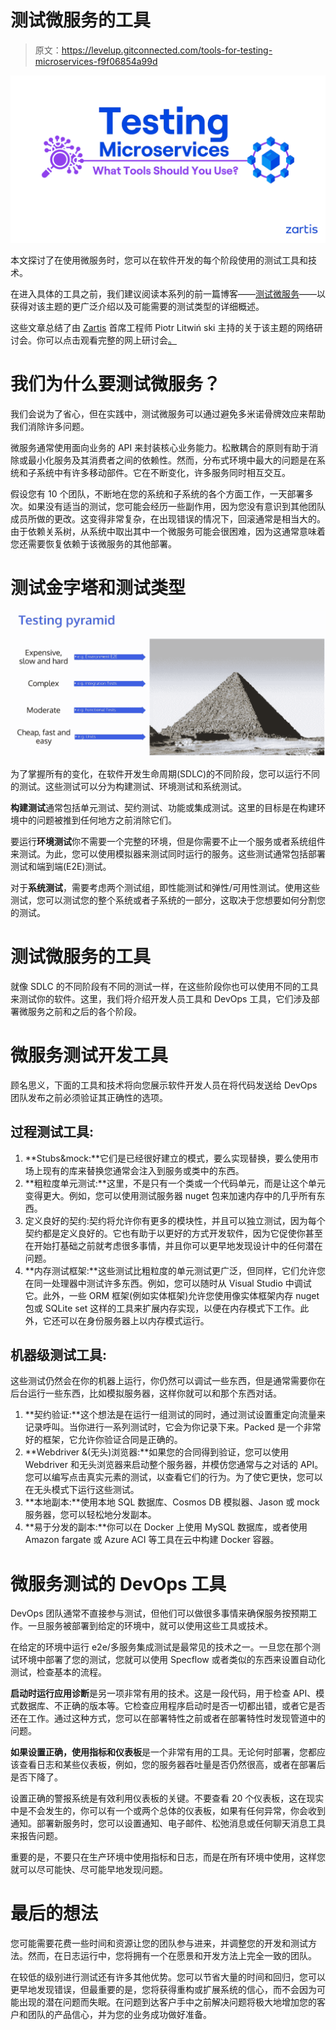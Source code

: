 # 测试微服务的工具

> 原文：<https://levelup.gitconnected.com/tools-for-testing-microservices-f9f06854a99d>

![](img/8dab36cc3b23f148ca78a14d054e1e77.png)

本文探讨了在使用微服务时，您可以在软件开发的每个阶段使用的测试工具和技术。

在进入具体的工具之前，我们建议阅读本系列的前一篇博客——[测试微服务](/how-to-test-microservices-c7585181b686)——以获得对该主题的更广泛介绍以及可能需要的测试类型的详细概述。

这些文章总结了由 [Zartis](http://zartis.com) 首席工程师 Piotr Litwiń ski 主持的关于该主题的网络研讨会。你可以点击观看完整的网上研讨会[。](https://youtu.be/z2hCLOrXJ8M)

# 我们为什么要测试微服务？

我们会说为了省心，但在实践中，测试微服务可以通过避免多米诺骨牌效应来帮助我们消除许多问题。

微服务通常使用面向业务的 API 来封装核心业务能力。松散耦合的原则有助于消除或最小化服务及其消费者之间的依赖性。然而，分布式环境中最大的问题是在系统和子系统中有许多移动部件。它在不断变化，许多服务同时相互交互。

假设您有 10 个团队，不断地在您的系统和子系统的各个方面工作，一天部署多次。如果没有适当的测试，您可能会经历一些副作用，因为您没有意识到其他团队成员所做的更改。这变得非常复杂，在出现错误的情况下，回滚通常是相当大的。由于依赖关系树，从系统中取出其中一个微服务可能会很困难，因为这通常意味着您还需要恢复依赖于该微服务的其他部署。

# 测试金字塔和测试类型

![](img/520329e9b86168c28906408d90be0f6f.png)

为了掌握所有的变化，在软件开发生命周期(SDLC)的不同阶段，您可以运行不同的测试。这些测试可以分为构建测试、环境测试和系统测试。

**构建测试**通常包括单元测试、契约测试、功能或集成测试。这里的目标是在构建环境中的问题被推到任何地方之前消除它们。

要运行**环境测试**你不需要一个完整的环境，但是你需要不止一个服务或者系统组件来测试。为此，您可以使用模拟器来测试同时运行的服务。这些测试通常包括部署测试和端到端(E2E)测试。

对于**系统测试**，需要考虑两个测试组，即性能测试和弹性/可用性测试。使用这些测试，您可以测试您的整个系统或者子系统的一部分，这取决于您想要如何分割您的测试。

# 测试微服务的工具

就像 SDLC 的不同阶段有不同的测试一样，在这些阶段你也可以使用不同的工具来测试你的软件。这里，我们将介绍开发人员工具和 DevOps 工具，它们涉及部署微服务之前和之后的各个阶段。

# 微服务测试开发工具

顾名思义，下面的工具和技术将向您展示软件开发人员在将代码发送给 DevOps 团队发布之前必须验证其正确性的选项。

## 过程测试工具:

1.  **Stubs&mock:**它们是已经很好建立的模式，要么实现替换，要么使用市场上现有的库来替换您通常会注入到服务或类中的东西。
2.  **粗粒度单元测试:**这里，不是只有一个类或一个代码单元，而是让这个单元变得更大。例如，您可以使用测试服务器 nuget 包来加速内存中的几乎所有东西。
3.  定义良好的契约:契约将允许你有更多的模块性，并且可以独立测试，因为每个契约都是定义良好的。它也有助于以更好的方式开发软件，因为它促使你甚至在开始打基础之前就考虑很多事情，并且你可以更早地发现设计中的任何潜在问题。
4.  **内存测试框架:**这些测试比粗粒度的单元测试更广泛，但同样，它们允许您在同一处理器中测试许多东西。例如，您可以随时从 Visual Studio 中调试它。此外，一些 ORM 框架(例如实体框架)允许您使用像实体框架内存 nuget 包或 SQLite set 这样的工具来扩展内存实现，以便在内存模式下工作。此外，它还可以在身份服务器上以内存模式运行。

## 机器级测试工具:

这些测试仍然会在你的机器上运行，你仍然可以调试一些东西，但是通常需要你在后台运行一些东西，比如模拟服务器，这样你就可以和那个东西对话。

1.  **契约验证:**这个想法是在运行一组测试的同时，通过测试设置重定向流量来记录呼叫。当你进行一系列测试时，它会为你记录下来。Packed 是一个非常好的框架，它允许你验证合同是正确的。
2.  **Webdriver &(无头)浏览器:**如果您的合同得到验证，您可以使用 Webdriver 和无头浏览器来启动整个服务器，并模仿您通常与之对话的 API。您可以编写点击真实元素的测试，以查看它们的行为。为了使它更快，您可以在无头模式下运行这些测试。
3.  **本地副本:**使用本地 SQL 数据库、Cosmos DB 模拟器、Jason 或 mock 服务器，您可以轻松地分发副本。
4.  **易于分发的副本:**你可以在 Docker 上使用 MySQL 数据库，或者使用 Amazon fargate 或 Azure ACI 等工具在云中构建 Docker 容器。

# 微服务测试的 DevOps 工具

DevOps 团队通常不直接参与测试，但他们可以做很多事情来确保服务按预期工作。一旦服务被部署到给定的环境中，就可以使用这些工具或技术。

在给定的环境中运行 e2e/多服务集成测试是最常见的技术之一。一旦您在那个测试环境中部署了您的测试，您就可以使用 Specflow 或者类似的东西来设置自动化测试，检查基本的流程。

**启动时运行应用诊断**是另一项非常有用的技术。这是一段代码，用于检查 API、模式数据库、不正确的版本等。它检查应用程序启动时是否一切都出错，或者它是否还在工作。通过这种方式，您可以在部署特性之前或者在部署特性时发现管道中的问题。

**如果设置正确，使用指标和仪表板**是一个非常有用的工具。无论何时部署，您都应该查看日志和某些仪表板，例如，您的服务器吞吐量是否仍然很高，或者在部署后是否下降了。

设置正确的警报系统是有效利用仪表板的关键。不要查看 20 个仪表板，这在现实中是不会发生的，你可以有一个或两个总体的仪表板，如果有任何异常，你会收到通知。部署新服务时，您可以设置通知、电子邮件、松弛消息或任何聊天消息工具来报告问题。

重要的是，不要只在生产环境中使用指标和日志，而是在所有环境中使用，这样您就可以尽可能快、尽可能早地发现问题。

# 最后的想法

您可能需要花费一些时间和资源让您的团队参与进来，并调整您的开发和测试方法。然而，在日志运行中，您将拥有一个在愿景和开发方法上完全一致的团队。

在较低的级别进行测试还有许多其他优势。您可以节省大量的时间和回归，您可以更早地发现错误，但最重要的是，您将获得重构或扩展系统的信心，而不会因为可能出现的潜在问题而失眠。在问题到达客户手中之前解决问题将极大地增加您的客户和团队的产品信心，并为您的业务成功做好准备。